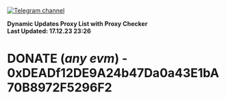 [![Telegram channel](https://img.shields.io/endpoint?url=https://runkit.io/damiankrawczyk/telegram-badge/branches/master?url=https://t.me/n4z4v0d)](https://t.me/n4z4v0d) 

**Dynamic Updates Proxy List with Proxy Checker**  
**Last Updated: 17.12.23 23:26**

# DONATE (_any evm_) - 0xDEADf12DE9A24b47Da0a43E1bA70B8972F5296F2
